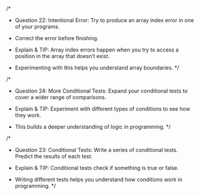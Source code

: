 /\*

- Question 22: Intentional Error: Try to produce an array index error in one of your programs.
- Correct the error before finishing.

- Explain & TIP: Array index errors happen when you try to access a position in the array that doesn’t exist.
- Experimenting with this helps you understand array boundaries.
  \*/

/\*

- Question 24: More Conditional Tests: Expand your conditional tests to cover a wider range of comparisons.

- Explain & TIP: Experiment with different types of conditions to see how they work.
- This builds a deeper understanding of logic in programming.
  \*/

/\*

- Question 23: Conditional Tests: Write a series of conditional tests. Predict the results of each test.

- Explain & TIP: Conditional tests check if something is true or false.
- Writing different tests helps you understand how conditions work in programming.
  \*/

